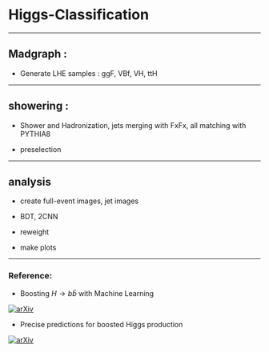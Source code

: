 # Higgs-Classification

---
## Madgraph :

- Generate LHE samples : ggF, VBf, VH, ttH

---

## showering :

- Shower and Hadronization, jets merging with FxFx, all matching with PYTHIA8

- preselection

---

## analysis

- create full-event images, jet images

- BDT, 2CNN

- reweight

- make plots

---



### Reference:
* Boosting $H \to b\bar{b}$ with Machine Learning

[![arXiv](https://img.shields.io/badge/arXiv-1807.10768%20-green.svg)](https://arxiv.org/abs/1807.10768)

* Precise predictions for boosted Higgs production

[![arXiv](https://img.shields.io/badge/arXiv-2005.07762%20-green.svg)](https://arxiv.org/abs/2005.07762)
